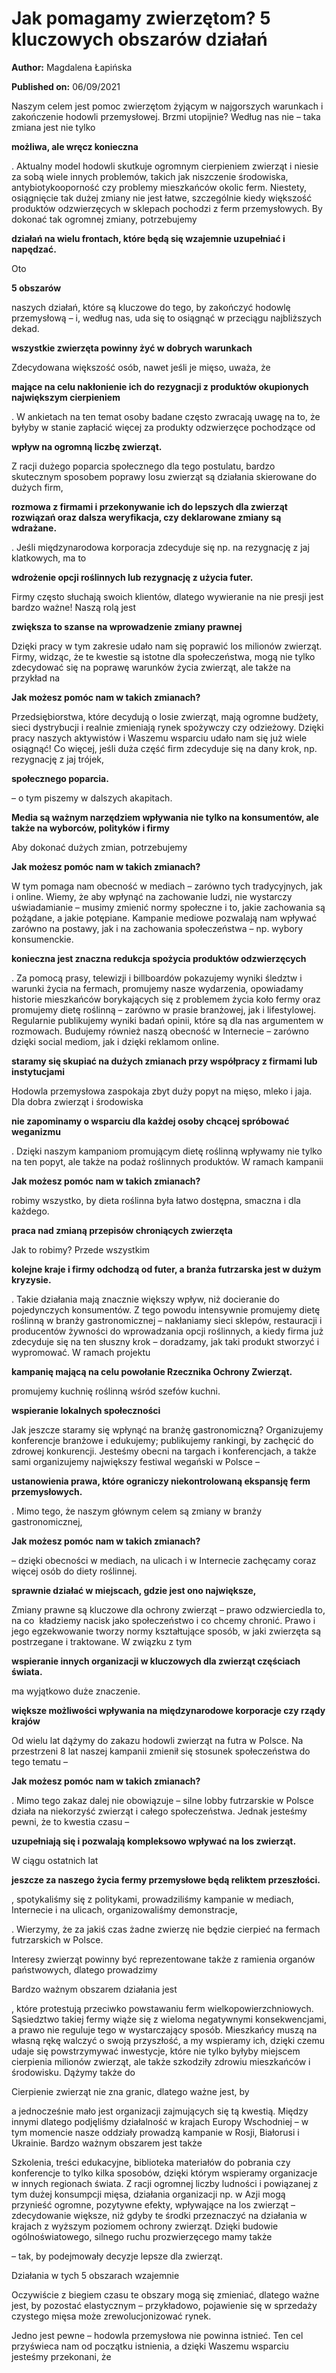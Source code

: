 # Jak pomagamy zwierzętom? 5 kluczowych obszarów działań

**Author:** Magdalena Łapińska

**Published on:** <span class="ml-10 mb-10">06/09/2021</span>

Naszym celem jest pomoc zwierzętom żyjącym w najgorszych warunkach i zakończenie hodowli przemysłowej. Brzmi utopijnie? Według nas nie – taka zmiana jest nie tylko

**możliwa, ale wręcz konieczna**

. Aktualny model hodowli skutkuje ogromnym cierpieniem zwierząt i niesie za sobą wiele innych problemów, takich jak niszczenie środowiska, antybiotykooporność czy problemy mieszkańców okolic ferm. Niestety, osiągnięcie tak dużej zmiany nie jest łatwe, szczególnie kiedy większość produktów odzwierzęcych w sklepach pochodzi z ferm przemysłowych. By dokonać tak ogromnej zmiany, potrzebujemy

**działań na wielu frontach, które będą się wzajemnie uzupełniać i napędzać.**

Oto

**5 obszarów**

naszych działań, które są kluczowe do tego, by zakończyć hodowlę przemysłową – i, według nas, uda się to osiągnąć w przeciągu najbliższych dekad.

**wszystkie zwierzęta powinny żyć w dobrych warunkach**

Zdecydowana większość osób, nawet jeśli je mięso, uważa, że

**mające na celu nakłonienie ich do rezygnacji z produktów okupionych największym cierpieniem**

. W ankietach na ten temat osoby badane często zwracają uwagę na to, że byłyby w stanie zapłacić więcej za produkty odzwierzęce pochodzące od

**wpływ na ogromną liczbę zwierząt.**

Z racji dużego poparcia społecznego dla tego postulatu, bardzo skutecznym sposobem poprawy losu zwierząt są działania skierowane do dużych firm,

**rozmowa z firmami i przekonywanie ich do lepszych dla zwierząt rozwiązań oraz dalsza weryfikacja, czy deklarowane zmiany są wdrażane.**

. Jeśli międzynarodowa korporacja zdecyduje się np. na rezygnację z jaj klatkowych, ma to

**wdrożenie opcji roślinnych lub rezygnację z użycia futer.**

Firmy często słuchają swoich klientów, dlatego wywieranie na nie presji jest bardzo ważne! Naszą rolą jest

**zwiększa to szanse na wprowadzenie zmiany prawnej**

Dzięki pracy w tym zakresie udało nam się poprawić los milionów zwierząt. Firmy, widząc, że te kwestie są istotne dla społeczeństwa, mogą nie tylko zdecydować się na poprawę warunków życia zwierząt, ale także na przykład na

**Jak możesz pomóc nam w takich zmianach?**

Przedsiębiorstwa, które decydują o losie zwierząt, mają ogromne budżety, sieci dystrybucji i realnie zmieniają rynek spożywczy czy odzieżowy. Dzięki pracy naszych aktywistów i Waszemu wsparciu udało nam się już wiele osiągnąć! Co więcej, jeśli duża część firm zdecyduje się na dany krok, np. rezygnację z jaj trójek,

**społecznego poparcia.**

– o tym piszemy w dalszych akapitach.

**Media są ważnym narzędziem wpływania nie tylko na konsumentów, ale także na wyborców, polityków i firmy**

Aby dokonać dużych zmian, potrzebujemy

**Jak możesz pomóc nam w takich zmianach?**

W tym pomaga nam obecność w mediach – zarówno tych tradycyjnych, jak i online. Wiemy, że aby wpłynąć na zachowanie ludzi, nie wystarczy uświadamianie – musimy zmienić normy społeczne i to, jakie zachowania są pożądane, a jakie potępiane. Kampanie mediowe pozwalają nam wpływać zarówno na postawy, jak i na zachowania społeczeństwa – np. wybory konsumenckie.

**konieczna jest znaczna redukcja spożycia produktów odzwierzęcych**

. Za pomocą prasy, telewizji i billboardów pokazujemy wyniki śledztw i warunki życia na fermach, promujemy nasze wydarzenia, opowiadamy historie mieszkańców borykających się z problemem życia koło fermy oraz promujemy dietę roślinną – zarówno w prasie branżowej, jak i lifestylowej. Regularnie publikujemy wyniki badań opinii, które są dla nas argumentem w rozmowach. Budujemy również naszą obecność w Internecie – zarówno dzięki social mediom, jak i dzięki reklamom online.

**staramy się skupiać na dużych zmianach przy współpracy z firmami lub instytucjami**

Hodowla przemysłowa zaspokaja zbyt duży popyt na mięso, mleko i jaja. Dla dobra zwierząt i środowiska

**nie zapominamy o wsparciu dla każdej osoby chcącej spróbować weganizmu**

. Dzięki naszym kampaniom promującym dietę roślinną wpływamy nie tylko na ten popyt, ale także na podaż roślinnych produktów. W ramach kampanii

**Jak możesz pomóc nam w takich zmianach?**

robimy wszystko, by dieta roślinna była łatwo dostępna, smaczna i dla każdego.

**praca nad zmianą przepisów chroniących zwierzęta**

Jak to robimy? Przede wszystkim

**kolejne kraje i firmy odchodzą od futer, a branża futrzarska jest w dużym kryzysie.**

. Takie działania mają znacznie większy wpływ, niż docieranie do pojedynczych konsumentów. Z tego powodu intensywnie promujemy dietę roślinną w branży gastronomicznej – nakłaniamy sieci sklepów, restauracji i producentów żywności do wprowadzania opcji roślinnych, a kiedy firma już zdecyduje się na ten słuszny krok – doradzamy, jak taki produkt stworzyć i wypromować. W ramach projektu

**kampanię mającą na celu powołanie Rzecznika Ochrony Zwierząt.**

promujemy kuchnię roślinną wśród szefów kuchni.

**wspieranie lokalnych społeczności**

Jak jeszcze staramy się wpłynąć na branżę gastronomiczną? Organizujemy konferencje branżowe i edukujemy; publikujemy rankingi, by zachęcić do zdrowej konkurencji. Jesteśmy obecni na targach i konferencjach, a także sami organizujemy największy festiwal wegański w Polsce –

**ustanowienia prawa, które ograniczy niekontrolowaną ekspansję ferm przemysłowych.**

. Mimo tego, że naszym głównym celem są zmiany w branży gastronomicznej,

**Jak możesz pomóc nam w takich zmianach?**

– dzięki obecności w mediach, na ulicach i w Internecie zachęcamy coraz więcej osób do diety roślinnej.

**sprawnie działać w miejscach, gdzie jest ono największe,**

Zmiany prawne są kluczowe dla ochrony zwierząt – prawo odzwierciedla to, na co  kładziemy nacisk jako społeczeństwo i co chcemy chronić. Prawo i jego egzekwowanie tworzy normy kształtujące sposób, w jaki zwierzęta są postrzegane i traktowane. W związku z tym

**wspieranie innych organizacji w kluczowych dla zwierząt częściach świata.**

ma wyjątkowo duże znaczenie.

**większe możliwości wpływania na międzynarodowe korporacje czy rządy krajów**

Od wielu lat dążymy do zakazu hodowli zwierząt na futra w Polsce. Na przestrzeni 8 lat naszej kampanii zmienił się stosunek społeczeństwa do tego tematu –

**Jak możesz pomóc nam w takich zmianach?**

. Mimo tego zakaz dalej nie obowiązuje – silne lobby futrzarskie w Polsce działa na niekorzyść zwierząt i całego społeczeństwa. Jednak jesteśmy pewni, że to kwestia czasu –

**uzupełniają się i pozwalają kompleksowo wpływać na los zwierząt.**

W ciągu ostatnich lat

**jeszcze za naszego życia fermy przemysłowe będą reliktem przeszłości.**

, spotykaliśmy się z politykami, prowadziliśmy kampanie w mediach, Internecie i na ulicach, organizowaliśmy demonstracje,

. Wierzymy, że za jakiś czas żadne zwierzę nie będzie cierpieć na fermach futrzarskich w Polsce.

Interesy zwierząt powinny być reprezentowane także z ramienia organów państwowych, dlatego prowadzimy

Bardzo ważnym obszarem działania jest

, które protestują przeciwko powstawaniu ferm wielkopowierzchniowych. Sąsiedztwo takiej fermy wiąże się z wieloma negatywnymi konsekwencjami, a prawo nie reguluje tego w wystarczający sposób. Mieszkańcy muszą na własną rękę walczyć o swoją przyszłość, a my wspieramy ich, dzięki czemu udaje się powstrzymywać inwestycje, które nie tylko byłyby miejscem cierpienia milionów zwierząt, ale także szkodziły zdrowiu mieszkańców i środowisku. Dążymy także do



Cierpienie zwierząt nie zna granic, dlatego ważne jest, by

a jednocześnie mało jest organizacji zajmujących się tą kwestią. Między innymi dlatego podjęliśmy działalność w krajach Europy Wschodniej – w tym momencie nasze oddziały prowadzą kampanie w Rosji, Białorusi i Ukrainie. Bardzo ważnym obszarem jest także

Szkolenia, treści edukacyjne, biblioteka materiałów do pobrania czy konferencje to tylko kilka sposobów, dzięki którym wspieramy organizacje w innych regionach świata. Z racji ogromnej liczby ludności i powiązanej z tym dużej konsumpcji mięsa, działania organizacji np. w Azji mogą przynieść ogromne, pozytywne efekty, wpływające na los zwierząt – zdecydowanie większe, niż gdyby te środki przeznaczyć na działania w krajach z wyższym poziomem ochrony zwierząt. Dzięki budowie ogólnoświatowego, silnego ruchu prozwierzęcego mamy także

– tak, by podejmowały decyzje lepsze dla zwierząt.

Działania w tych 5 obszarach wzajemnie

Oczywiście z biegiem czasu te obszary mogą się zmieniać, dlatego ważne jest, by pozostać elastycznym – przykładowo, pojawienie się w sprzedaży czystego mięsa może zrewolucjonizować rynek.

Jedno jest pewne – hodowla przemysłowa nie powinna istnieć. Ten cel przyświeca nam od początku istnienia, a dzięki Waszemu wsparciu jesteśmy przekonani, że

